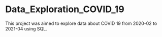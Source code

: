 # Data_Exploration_COVID_19
This project was aimed to explore data about COVID 19 from 2020-02 to 2021-04 using SQL.
